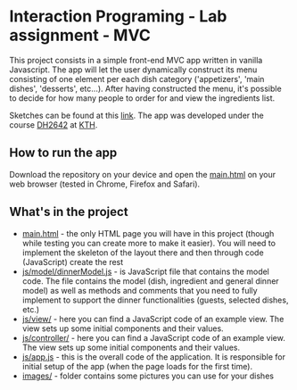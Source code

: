 Interaction Programing - Lab assignment - MVC
=================================================

This project consists in a simple front-end MVC app written in vanilla Javascript. The app will let the user dynamically construct its menu consisting of one element per each dish category ('appetizers', 'main dishes', 'desserts', etc...). After having constructed the menu, it's possible to decide for how many people to order for and view the ingredients list. 

Sketches can be found at this [link](https://kth-csc.mybalsamiq.com/projects/dh2642-vt18-dinnerplanner/grid). The app was developed under the course [DH2642](https://www.kth.se/social/course/DH2642/) at [KTH](https://www.kth.se/).

How to run the app
-----

Download the repository on your device and open the [main.html](https://github.com/dspaccapeli/dinnerplanner-html/blob/master/main.html) on your web browser (tested in Chrome, Firefox and Safari).

What's in the project
-----

* [main.html](https://github.com/dspaccapeli/dinnerplanner-html/blob/master/main.html) - the only HTML page you will have in this project (though while testing you can create more to make it easier). You will need to implement the skeleton of the layout there and then through code (JavaScript) create the rest
* [js/model/dinnerModel.js](https://github.com/dspaccapeli/dinnerplanner-html/blob/master/js/model/dinnerModel.js) - is JavaScript file that contains the model code. The file contains the model (dish, ingredient and general dinner model) as well as methods and comments that you need to fully implement to support the dinner functionalities (guests, selected dishes, etc.)
* [js/view/](https://github.com/dspaccapeli/dinnerplanner-html/tree/master/js/view) - here you can find a JavaScript code of an example view. The view sets up some initial components and their values.
* [js/controller/](https://github.com/dspaccapeli/dinnerplanner-html/tree/master/js/controller) - here you can find a JavaScript code of an example view. The view sets up some initial components and their values.
* [js/app.js](https://github.com/kth-csc-iprog/dinnerplanner-html/blob/master/js/app.js) - this is the overall code of the application. It is responsible for initial setup of the app (when the page loads for the first time). 
* [images/](https://github.com/dspaccapeli/dinnerplanner-html/tree/master/images) - folder contains some pictures you can use for your dishes
